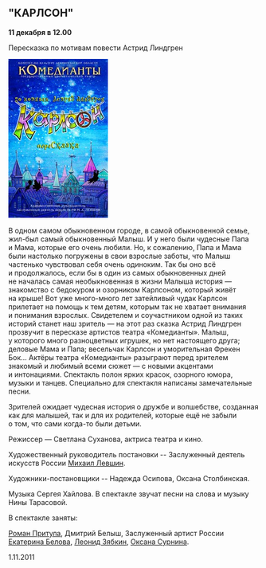 ## "КАРЛСОН"


**11 декабря в 12.00**


Пересказка по мотивам повести Астрид Линдгрен


![](../../press/drugaya-zhizn/image-02.jpg)


В одном самом обыкновенном городе, в самой обыкновенной семье, жил-был самый обыкновенный Малыш. И у него были чудесные Папа и Мама, которые его очень любили. Но, к сожалению, Папа и Мама были настолько погружены в свои взрослые заботы, что Малыш частенько чувствовал себя очень одиноким. Так бы оно всё и продолжалось, если бы в один из самых обыкновенных дней не началась самая необыкновенная в жизни Малыша история — знакомство с бедокуром и озорником Карлсоном, который живёт на крыше! Вот уже много-много лет затейливый чудак Карлсон прилетает на помощь к тем детям, которым так не хватает внимания и понимания взрослых. Свидетелем и соучастником одной из таких историй станет наш зритель — на этот раз сказка Астрид Линдгрен прозвучит в пересказе артистов театра «Комедианты». Малыш, у которого много разноцветных игрушек, но нет настоящего друга; деловые Мама и Папа; весельчак Карлсон и уморительная Фрекен Бок… Актёры театра «Комедианты» разыграют перед зрителем знакомый и любимый всеми сюжет — с новыми акцентами и интонациями. Спектакль полон ярких красок, озорного юмора, музыки и танцев. Специально для спектакля написаны замечательные песни.

Зрителей ожидает чудесная история о дружбе и волшебстве, созданная как для малышей, так и для их родителей, которые ещё не забыли о том, что сами когда-то были детьми.


Режиссер — Светлана Суханова, актриса театра и кино.


Художественный руководитель постановки -- Заслуженный деятель искусств России [Михаил Левшин][0].


Художники-постановщики -- Надежда Осипова, Оксана Столбинская.


Музыка Сергея Хайлова. В спектакле звучат песни на слова и музыку Нины Тарасовой.


В спектакле заняты:


[Роман Притула][1], Дмитрий Белыш, Заслуженный артист России [Екатерина Белова][2], [Леонид Зябкин][3], [Оксана Сурнина][4].


1.11.2011

[0]: ../../person/mikhail-levshin "Михаил Левшин"
[1]: ../../person/roman-pritula "Роман Притула"
[2]: ../../person/ekaterina-belova "Екатерина Белова"
[3]: ../../person/leonid-zyabkin "Леонид Зябкин"
[4]: ../../person/oksana-surnina "Оксана Сурнина"